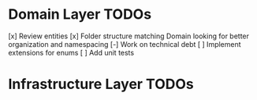 # Domain Layer TODOs

[x] Review entities
[x] Folder structure matching Domain looking for better organization and namespacing
[-] Work on technical debt
[ ] Implement extensions for enums
[ ] Add unit tests

# Infrastructure Layer TODOs
